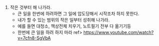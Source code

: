 1. 작은 것부터 해 나가라.
	* 큰 일을 한번에 하려하면 그 일에 압도당해서 시작조차 하지 못한다.
	* 내가 할 수 있는 범위의 작은 일부터 성취해 나가라.
	* 예를 들면 대청소, 책상전체 치우기, 노트필기 전부 다 옮기기등
	* 한번에 큰 일을 하려 하지 마라
ref> https://www.youtube.com/watch?v=7cfn8-SgVbA